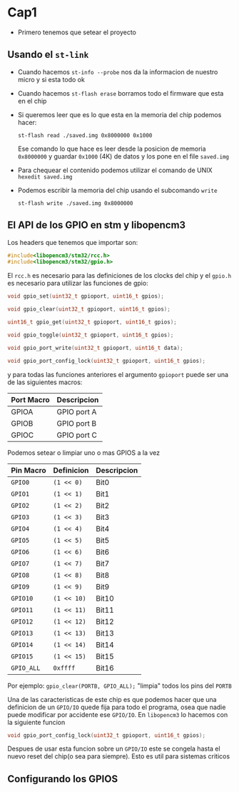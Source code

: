 # Cap1

- Primero tenemos que setear el proyecto

## Usando el `st-link`

- Cuando hacemos `st-info --probe` nos da la informacion de nuestro micro y si
  esta todo ok

- Cuando hacemos `st-flash erase` borramos todo el firmware que esta en el chip

- Si queremos leer que es lo que esta en la memoria del chip podemos hacer:

  `st-flash read ./saved.img 0x8000000 0x1000`

   Ese comando lo que hace es leer desde la posicion de memoria `0x8000000` y
   guardar `0x1000` (4K) de datos y los pone en el file `saved.img`

- Para chequear el contenido podemos utilizar el comando de UNIX `hexedit saved.img`

- Podemos escribir la memoria del chip usando el subcomando `write`

  `st-flash write ./saved.img 0x8000000`


## El API de los GPIO en stm y libopencm3

Los headers que tenemos que importar son:

```C
#include<libopencm3/stm32/rcc.h>
#include<libopencm3/stm32/gpio.h>
```

El `rcc.h` es necesario para las definiciones de los clocks del chip y el `gpio.h`
es necesario para utilizar las funciones de gpio:

```C
void gpio_set(uint32_t gpioport, uint16_t gpios);

void gpio_clear(uint32_t gpioport, uint16_t gpios);

uint16_t gpio_get(uint32_t gpioport, uint16_t gpios);

void gpio_toggle(uint32_t gpioport, uint16_t gpios);

void gpio_port_write(uint32_t gpioport, uint16_t data);

void gpio_port_config_lock(uint32_t gpioport, uint16_t gpios);
```

y para todas las funciones anteriores el argumento `gpioport` puede ser una de
las siguientes macros:

|Port Macro | Descripcion
|---        |---
| GPIOA     | GPIO port A
| GPIOB     | GPIO port B
| GPIOC     | GPIO port C


Podemos setear o limpiar uno o mas GPIOS a la vez

|Pin Macro  | Definicion   | Descripcion
|---        |---           |---
| `GPIO0`   |  `(1 << 0)`  | Bit0
| `GPIO1`   |  `(1 << 1)`  | Bit1
| `GPIO2`   |  `(1 << 2)`  | Bit2
| `GPIO3`   |  `(1 << 3)`  | Bit3
| `GPIO4`   |  `(1 << 4)`  | Bit4
| `GPIO5`   |  `(1 << 5)`  | Bit5
| `GPIO6`   |  `(1 << 6)`  | Bit6
| `GPIO7`   |  `(1 << 7)`  | Bit7
| `GPIO8`   |  `(1 << 8)`  | Bit8
| `GPIO9`   |  `(1 << 9)`  | Bit9
| `GPIO10`  |  `(1 << 10)` | Bit10
| `GPIO11`  |  `(1 << 11)` | Bit11
| `GPIO12`  |  `(1 << 12)` | Bit12
| `GPIO13`  |  `(1 << 13)` | Bit13
| `GPIO14`  |  `(1 << 14)` | Bit14
| `GPIO15`  |  `(1 << 15)` | Bit15
| `GPIO_ALL`|  `0xffff`    | Bit16

Por ejemplo: `gpio_clear(PORTB, GPIO_ALL);` "limpia" todos los pins del `PORTB`

Una de las caracteristicas de este chip es que podemos hacer que una definicion
de un `GPIO/IO` quede fija para todo el programa, osea que nadie puede modificar
por accidente ese `GPIO/IO`. En `libopencm3` lo hacemos con la siguiente funcion

```C
void gpio_port_config_lock(uint32_t gpioport, uint16_t gpios);
```

Despues de usar esta funcion sobre un `GPIO/IO` este se congela hasta el nuevo
reset del chip(o sea para siempre). Esto es util para sistemas criticos


## Configurando los GPIOS
